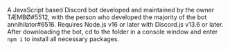 A JavaScript based Discord bot developed and maintained by the owner TÆMBØ#5512, with the person who developed the majority of the bot annihilator#6516. Requires Node.js v16 or later with Discord.js v13.6 or later. After downloading the bot, cd to the folder in a console window and enter `npm i` to install all necessary packages.
